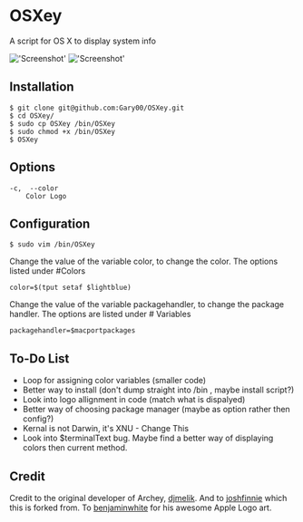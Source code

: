 OSXey
===============

A script for OS X to display system info

!['Screenshot'](https://raw.github.com/Gary00/OSXey/master/screenshot_normal.png)
!['Screenshot'](https://raw.github.com/Gary00/OSXey/master/screenshot_color.png)


Installation
------------
    $ git clone git@github.com:Gary00/OSXey.git
    $ cd OSXey/
    $ sudo cp OSXey /bin/OSXey
    $ sudo chmod +x /bin/OSXey 
    $ OSXey	


Options
------------
	-c,  --color
		Color Logo
		

Configuration
------------
 	$ sudo vim /bin/OSXey

Change the value of the variable color, to change the color. The options listed under #Colors

	color=$(tput setaf $lightblue)

Change the value of the variable packagehandler, to change the package handler. The options are listed under # Variables

	packagehandler=$macportpackages

To-Do List
------------

* Loop for assigning color variables (smaller code)
* Better way to install (don't dump straight into /bin , maybe install script?)
* Look into logo allignment in code (match what is dispalyed)
* Better way of choosing package manager (maybe as option rather then config?) 
* Kernal is not Darwin, it's XNU - Change This
* Look into $terminalText bug. Maybe find a better way of displaying colors then current method.

Credit
------
Credit to the original developer of Archey, [djmelik](https://github.com/djmelik/archey).
And to [joshfinnie](https://github.com/joshfinnie/archey-osx) which this is forked from. To [benjaminwhite](https://github.com/benjaminwhite/OSXey) for his awesome Apple Logo art.

